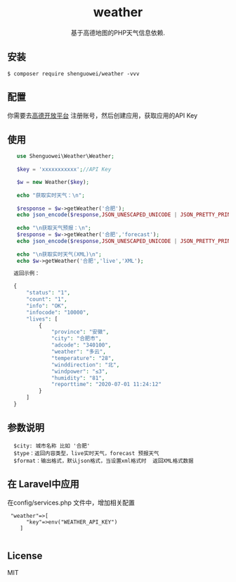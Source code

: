 <h1 align="center"> weather </h1>

<p align="center"> 基于高德地图的PHP天气信息依赖.</p>


## 安装

```shell
$ composer require shenguowei/weather -vvv
```

## 配置


你需要去[高德开放平台](https://console.amap.com/dev/index) 注册账号，然后创建应用，获取应用的API Key


## 使用

 ``` php
    use Shenguowei\Weather\Weather;
  
    $key = 'xxxxxxxxxxx';//API Key

    $w = new Weather($key);
  
    echo "获取实时天气：\n";
  
    $response = $w->getWeather('合肥');
    echo json_encode($response,JSON_UNESCAPED_UNICODE | JSON_PRETTY_PRINT);
  
    echo "\n获取天气预报：\n";
    $response = $w->getWeather('合肥','forecast');
    echo json_encode($response,JSON_UNESCAPED_UNICODE | JSON_PRETTY_PRINT);
  
    echo "\n获取实时天气(XML)\n";
    echo $w->getWeather('合肥','live','XML');

   返回示例：

   {
       "status": "1",
       "count": "1",
       "info": "OK",
       "infocode": "10000",
       "lives": [
           {
               "province": "安徽",
               "city": "合肥市",
               "adcode": "340100",
               "weather": "多云",
               "temperature": "28",
               "winddirection": "北",
               "windpower": "≤3",
               "humidity": "81",
               "reporttime": "2020-07-01 11:24:12"
           }
       ]
   }
```
## 参数说明

````shell 
  $city: 城市名称 比如 '合肥'
  $type：返回内容类型，live实时天气，forecast 预报天气
  $format：输出格式，默认json格式，当设置xml格式时  返回XML格式数据

````

## 在 Laravel中应用

在config/services.php 文件中，增加相关配置
````shell
 "weather"=>[
      "key"=>env("WEATHER_API_KEY")
    ]
 
````




## License

MIT